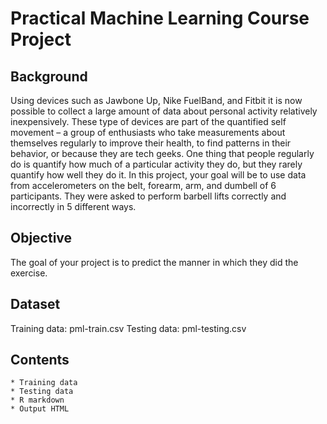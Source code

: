 # Practical Machine Learning Course Project

## Background
Using devices such as Jawbone Up, Nike FuelBand, and Fitbit it is now possible to collect a large amount of data about personal activity relatively inexpensively. These type of devices are part of the quantified self movement – a group of enthusiasts who take measurements about themselves regularly to improve their health, to find patterns in their behavior, or because they are tech geeks. One thing that people regularly do is quantify how much of a particular activity they do, but they rarely quantify how well they do it. In this project, your goal will be to use data from accelerometers on the belt, forearm, arm, and dumbell of 6 participants. They were asked to perform barbell lifts correctly and incorrectly in 5 different ways.

## Objective
The goal of your project is to predict the manner in which they did the exercise.

## Dataset
Training data: pml-train.csv
Testing data: pml-testing.csv

## Contents
    * Training data
    * Testing data
    * R markdown
    * Output HTML

